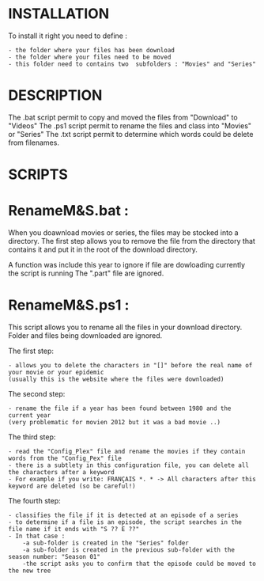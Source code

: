 # INSTALLATION

To install it right you need to define :

	- the folder where your files has been download 
	- the folder where your files need to be moved
	- this folder need to contains two  subfolders : "Movies" and "Series" 


# DESCRIPTION

The .bat script permit to copy and moved the files from "Download" to "Videos"
The .ps1 script permit to rename the files and class into "Movies" or "Series"
The .txt script permit to determine which words could be delete from filenames.

# SCRIPTS

# RenameM&S.bat : 

When you doawnload movies or series, the files may be stocked into a directory.
The first step allows you to remove the file from the directory that contains it and put it in the root of the download directory.

A function was include this year to ignore if file are dowloading currently the script is running
The ".part" file are ignored.


# RenameM&S.ps1 :

This script allows you to rename all the files in your download directory.
Folder and files being downloaded are ignored.

The first step:
	
	- allows you to delete the characters in "[]" before the real name of your movie or your epidemic
	(usually this is the website where the files were downloaded)

The second step:
	
	- rename the file if a year has been found between 1980 and the current year
	(very problematic for movien 2012 but it was a bad movie ..)

The third step:
	
	- read the "Config_Plex" file and rename the movies if they contain words from the "Config_Pex" file
	- there is a subtlety in this configuration file, you can delete all the characters after a keyword
	- For example if you write: FRANÇAIS *. * -> All characters after this keyword are deleted (so be careful!)

The fourth step:
	
	- classifies the file if it is detected at an episode of a series
	- to determine if a file is an episode, the script searches in the file name if it ends with "S ?? E ??"
	- In that case :
		-a sub-folder is created in the "Series" folder
		-a sub-folder is created in the previous sub-folder with the season number: "Season 01"
		-the script asks you to confirm that the episode could be moved to the new tree

